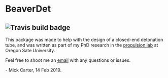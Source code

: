 # BeaverDet 
![Travis build badge](https://api.travis-ci.org/cartemic/BeaverDet.svg?branch=master)
---
This package was made to help with the design of a closed-end detonation tube, and was written as part of my PhD research in the [propulsion lab](http://research.engr.oregonstate.edu/blunckgroup/propulsion-laboratory) at Oregon Sate University.

Feel free to shoot me an [email](mailto:cartemic@oregonstate.edu) with any questions or issues.

\- Mick Carter, 14 Feb 2019.
